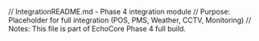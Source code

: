 // IntegrationREADME.md - Phase 4 integration module
// Purpose: Placeholder for full integration (POS, PMS, Weather, CCTV, Monitoring)
// Notes: This file is part of EchoCore Phase 4 full build.
